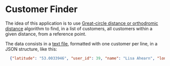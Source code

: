 # Customer Finder

The idea of this application is to use [Great-circle distance or orthodromic distance](https://en.wikipedia.org/wiki/Great-circle_distance) algorithm to find, in a list of customers, all customers within a given distance, from a reference point.

The data consists in a [text file](api/data/customers.txt), formatted with one customer per line, in a JSON structure, like this:

```json
  {"latitude": "53.0033946", "user_id": 39, "name": "Lisa Ahearn", "longitude": "-6.3877505"}
```